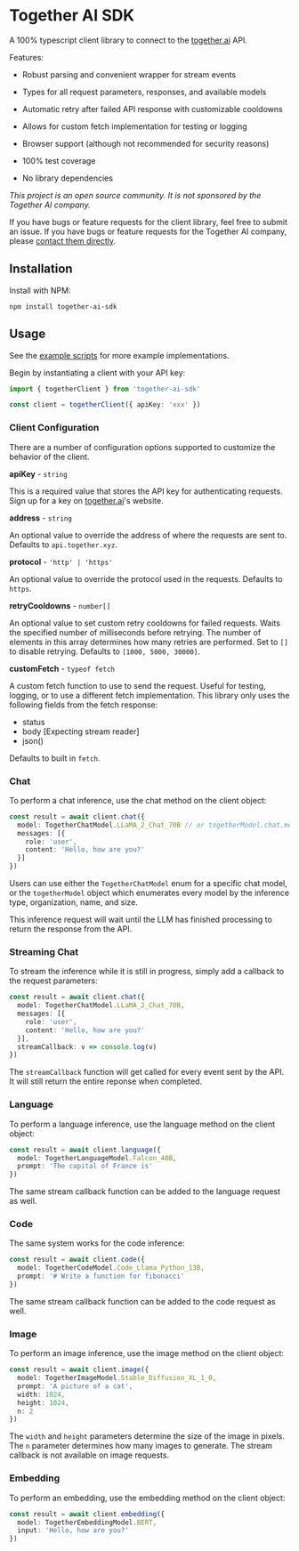# Together AI SDK
A 100% typescript client library to connect to the [together.ai](https://together.ai) API.

Features:

* Robust parsing and convenient wrapper for stream events
* Types for all request parameters, responses, and available models

* Automatic retry after failed API response with customizable cooldowns
* Allows for custom fetch implementation for testing or logging
* Browser support (although not recommended for security reasons)
* 100% test coverage
* No library dependencies

_This project is an open source community. It is not sponsored by the Together AI company._

If you have bugs or feature requests for the client library, feel free to submit an issue. If you have bugs or feature requests for the Together AI company, please [contact them directly](https://www.together.ai/contact).

## Installation

Install with NPM:

```
npm install together-ai-sdk
```

## Usage

See the [example scripts](https://github.com/riverliway/together-ai/tree/main/examples) for more example implementations.

Begin by instantiating a client with your API key:

```typescript
import { togetherClient } from 'together-ai-sdk'

const client = togetherClient({ apiKey: 'xxx' })
```

### Client Configuration

There are a number of configuration options supported to customize the behavior of the client.

**apiKey** - `string`

This is a required value that stores the API key for authenticating requests. Sign up for a key on [together.ai]()'s website.

**address** - `string`

An optional value to override the address of where the requests are sent to. Defaults to `api.together.xyz`.

**protocol** - `'http' | 'https'`

An optional value to override the protocol used in the requests. Defaults to `https`.

**retryCooldowns** - `number[]`

An optional value to set custom retry cooldowns for failed requests. Waits the specified number of milliseconds before retrying. The number of elements in this array determines how many retries are performed. Set to `[]` to disable retrying. Defaults to `[1000, 5000, 30000]`.

**customFetch** - `typeof fetch`

A custom fetch function to use to send the request. Useful for testing, logging, or to use a different fetch implementation. This library only uses the following fields from the fetch response:
   * status
   * body [Expecting stream reader]
   * json()

Defaults to built in `fetch`.

### Chat

To perform a chat inference, use the chat method on the client object:

```typescript
const result = await client.chat({
  model: TogetherChatModel.LLaMA_2_Chat_70B // or togetherModel.chat.meta.llamaChat.b70,
  messages: [{
    role: 'user',
    content: 'Hello, how are you?'
  }]
})
```

Users can use either the `TogetherChatModel` enum for a specific chat model, or the `togetherModel` object which enumerates every model by the inference type, organization, name, and size.

This inference request will wait until the LLM has finished processing to return the response from the API.

### Streaming Chat

To stream the inference while it is still in progress, simply add a callback to the request parameters:

```typescript
const result = await client.chat({
  model: TogetherChatModel.LLaMA_2_Chat_70B,
  messages: [{
    role: 'user',
    content: 'Hello, how are you?'
  }],
  streamCallback: v => console.log(v)
})
```

The `streamCallback` function will get called for every event sent by the API. It will still return the entire reponse when completed.

### Language

To perform a language inference, use the language method on the client object:

```typescript
const result = await client.language({
  model: TogetherLanguageModel.Falcon_40B,
  prompt: 'The capital of France is'
})
```

The same stream callback function can be added to the language request as well.

### Code

The same system works for the code inference:

```typescript
const result = await client.code({
  model: TogetherCodeModel.Code_Llama_Python_13B,
  prompt: '# Write a function for fibonacci'
})
```

The same stream callback function can be added to the code request as well.

### Image

To perform an image inference, use the image method on the client object:

```typescript
const result = await client.image({
  model: TogetherImageModel.Stable_Diffusion_XL_1_0,
  prompt: 'A picture of a cat',
  width: 1024,
  height: 1024,
  n: 2
})
```

The `width` and `height` parameters determine the size of the image in pixels. The `n` parameter determines how many images to generate. The stream callback is not available on image requests.

### Embedding

To perform an embedding, use the embedding method on the client object:

```typescript
const result = await client.embedding({
  model: TogetherEmbeddingModel.BERT,
  input: 'Hello, how are you?'
})
```

